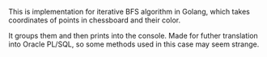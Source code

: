 This is implementation for iterative BFS algorithm in Golang, which takes coordinates of points in chessboard and their color.

It groups them and then prints into the console. Made for futher translation into Oracle PL/SQL, so some methods used in this 
case may seem strange.
